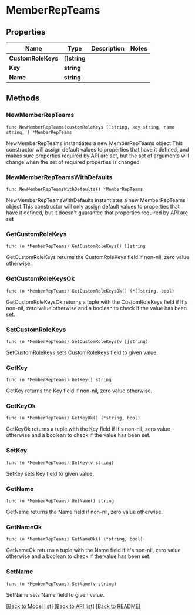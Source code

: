# MemberRepTeams

## Properties

Name | Type | Description | Notes
------------ | ------------- | ------------- | -------------
**CustomRoleKeys** | **[]string** |  | 
**Key** | **string** |  | 
**Name** | **string** |  | 

## Methods

### NewMemberRepTeams

`func NewMemberRepTeams(customRoleKeys []string, key string, name string, ) *MemberRepTeams`

NewMemberRepTeams instantiates a new MemberRepTeams object
This constructor will assign default values to properties that have it defined,
and makes sure properties required by API are set, but the set of arguments
will change when the set of required properties is changed

### NewMemberRepTeamsWithDefaults

`func NewMemberRepTeamsWithDefaults() *MemberRepTeams`

NewMemberRepTeamsWithDefaults instantiates a new MemberRepTeams object
This constructor will only assign default values to properties that have it defined,
but it doesn't guarantee that properties required by API are set

### GetCustomRoleKeys

`func (o *MemberRepTeams) GetCustomRoleKeys() []string`

GetCustomRoleKeys returns the CustomRoleKeys field if non-nil, zero value otherwise.

### GetCustomRoleKeysOk

`func (o *MemberRepTeams) GetCustomRoleKeysOk() (*[]string, bool)`

GetCustomRoleKeysOk returns a tuple with the CustomRoleKeys field if it's non-nil, zero value otherwise
and a boolean to check if the value has been set.

### SetCustomRoleKeys

`func (o *MemberRepTeams) SetCustomRoleKeys(v []string)`

SetCustomRoleKeys sets CustomRoleKeys field to given value.


### GetKey

`func (o *MemberRepTeams) GetKey() string`

GetKey returns the Key field if non-nil, zero value otherwise.

### GetKeyOk

`func (o *MemberRepTeams) GetKeyOk() (*string, bool)`

GetKeyOk returns a tuple with the Key field if it's non-nil, zero value otherwise
and a boolean to check if the value has been set.

### SetKey

`func (o *MemberRepTeams) SetKey(v string)`

SetKey sets Key field to given value.


### GetName

`func (o *MemberRepTeams) GetName() string`

GetName returns the Name field if non-nil, zero value otherwise.

### GetNameOk

`func (o *MemberRepTeams) GetNameOk() (*string, bool)`

GetNameOk returns a tuple with the Name field if it's non-nil, zero value otherwise
and a boolean to check if the value has been set.

### SetName

`func (o *MemberRepTeams) SetName(v string)`

SetName sets Name field to given value.



[[Back to Model list]](../README.md#documentation-for-models) [[Back to API list]](../README.md#documentation-for-api-endpoints) [[Back to README]](../README.md)


